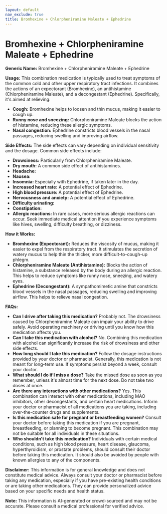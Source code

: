 ```yaml
---
layout: default
nav_exclude: true
title: Bromhexine + Chlorpheniramine Maleate + Ephedrine
---
```


# Bromhexine + Chlorpheniramine Maleate + Ephedrine

**Generic Name:** Bromhexine + Chlorpheniramine Maleate + Ephedrine

**Usage:** This combination medication is typically used to treat symptoms of the common cold and other upper respiratory tract infections.  It combines the actions of an expectorant (Bromhexine), an antihistamine (Chlorpheniramine Maleate), and a decongestant (Ephedrine).  Specifically, it's aimed at relieving:

* **Cough:** Bromhexine helps to loosen and thin mucus, making it easier to cough up.
* **Runny nose and sneezing:** Chlorpheniramine Maleate blocks the action of histamine, reducing these allergic symptoms.
* **Nasal congestion:** Ephedrine constricts blood vessels in the nasal passages, reducing swelling and improving airflow.


**Side Effects:**  The side effects can vary depending on individual sensitivity and the dosage. Common side effects include:

* **Drowsiness:** Particularly from Chlorpheniramine Maleate.
* **Dry mouth:** A common side effect of antihistamines.
* **Headache:**
* **Nausea:**
* **Insomnia:** Especially with Ephedrine, if taken later in the day.
* **Increased heart rate:**  A potential effect of Ephedrine.
* **High blood pressure:**  A potential effect of Ephedrine.
* **Nervousness and anxiety:**  A potential effect of Ephedrine.
* **Difficulty urinating:**
* **Constipation:**
* **Allergic reactions:**  In rare cases, more serious allergic reactions can occur.  Seek immediate medical attention if you experience symptoms like hives, swelling, difficulty breathing, or dizziness.


**How it Works:**

* **Bromhexine (Expectorant):**  Reduces the viscosity of mucus, making it easier to expel from the respiratory tract. It stimulates the secretion of watery mucus to help thin the thicker, more difficult-to-cough-up phlegm.
* **Chlorpheniramine Maleate (Antihistamine):**  Blocks the action of histamine, a substance released by the body during an allergic reaction. This helps to reduce symptoms like runny nose, sneezing, and watery eyes.
* **Ephedrine (Decongestant):**  A sympathomimetic amine that constricts blood vessels in the nasal passages, reducing swelling and improving airflow. This helps to relieve nasal congestion.


**FAQs:**

* **Can I drive after taking this medication?**  Probably not.  The drowsiness caused by Chlorpheniramine Maleate can impair your ability to drive safely. Avoid operating machinery or driving until you know how this medication affects you.
* **Can I take this medication with alcohol?**  No.  Combining this medication with alcohol can significantly increase the risk of drowsiness and other side effects.
* **How long should I take this medication?**  Follow the dosage instructions provided by your doctor or pharmacist. Generally, this medication is not meant for long-term use.  If symptoms persist beyond a week, consult your doctor.
* **What should I do if I miss a dose?**  Take the missed dose as soon as you remember, unless it's almost time for the next dose. Do not take two doses at once.
* **Are there any interactions with other medications?**  Yes.  This combination can interact with other medications, including MAO inhibitors, other decongestants, and certain heart medications. Inform your doctor or pharmacist of all medications you are taking, including over-the-counter drugs and supplements.
* **Is this medication safe for pregnant or breastfeeding women?**  Consult your doctor before taking this medication if you are pregnant, breastfeeding, or planning to become pregnant.  This combination may not be suitable for all individuals in these situations.
* **Who shouldn't take this medication?**  Individuals with certain medical conditions, such as high blood pressure, heart disease, glaucoma, hyperthyroidism, or prostate problems, should consult their doctor before taking this medication.  It should also be avoided by people with known allergies to any of the components.


**Disclaimer:** This information is for general knowledge and does not constitute medical advice.  Always consult your doctor or pharmacist before taking any medication, especially if you have pre-existing health conditions or are taking other medications.  They can provide personalized advice based on your specific needs and health status.


**Note:** This information is AI-generated or crowd-sourced and may not be accurate. Please consult a medical professional for verified advice.